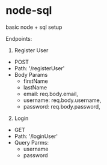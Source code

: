# node-sql
basic node + sql setup

Endpoints: 
1. Register User
  - POST
  - Path: '/registerUser'
  - Body Params
    - firstName
    - lastName
    - email: req.body.email,
    - username: req.body.username,
    - password: req.body.password,
        
2. Login
  - GET
  - Path: '/loginUser'
  - Query Parms: 
      - username
      - password
